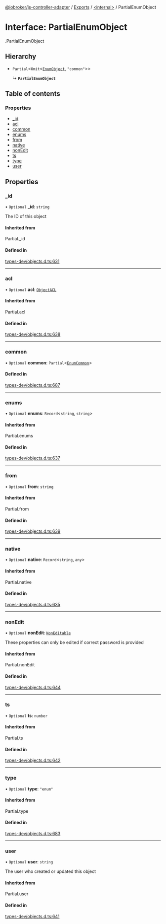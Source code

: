 [@iobroker/js-controller-adapter](../README.md) / [Exports](../modules.md) / [<internal\>](../modules/internal_.md) / PartialEnumObject

# Interface: PartialEnumObject

[<internal>](../modules/internal_.md).PartialEnumObject

## Hierarchy

- `Partial`<`Omit`<[`EnumObject`](internal_.EnumObject.md), ``"common"``\>\>

  ↳ **`PartialEnumObject`**

## Table of contents

### Properties

- [\_id](internal_.PartialEnumObject.md#_id)
- [acl](internal_.PartialEnumObject.md#acl)
- [common](internal_.PartialEnumObject.md#common)
- [enums](internal_.PartialEnumObject.md#enums)
- [from](internal_.PartialEnumObject.md#from)
- [native](internal_.PartialEnumObject.md#native)
- [nonEdit](internal_.PartialEnumObject.md#nonedit)
- [ts](internal_.PartialEnumObject.md#ts)
- [type](internal_.PartialEnumObject.md#type)
- [user](internal_.PartialEnumObject.md#user)

## Properties

### \_id

• `Optional` **\_id**: `string`

The ID of this object

#### Inherited from

Partial.\_id

#### Defined in

[types-dev/objects.d.ts:631](https://github.com/ioBroker/ioBroker.js-controller/blob/0b3c6e0e/packages/types-dev/objects.d.ts#L631)

___

### acl

• `Optional` **acl**: [`ObjectACL`](internal_.ObjectACL.md)

#### Inherited from

Partial.acl

#### Defined in

[types-dev/objects.d.ts:638](https://github.com/ioBroker/ioBroker.js-controller/blob/0b3c6e0e/packages/types-dev/objects.d.ts#L638)

___

### common

• `Optional` **common**: `Partial`<[`EnumCommon`](internal_.EnumCommon.md)\>

#### Defined in

[types-dev/objects.d.ts:687](https://github.com/ioBroker/ioBroker.js-controller/blob/0b3c6e0e/packages/types-dev/objects.d.ts#L687)

___

### enums

• `Optional` **enums**: `Record`<`string`, `string`\>

#### Inherited from

Partial.enums

#### Defined in

[types-dev/objects.d.ts:637](https://github.com/ioBroker/ioBroker.js-controller/blob/0b3c6e0e/packages/types-dev/objects.d.ts#L637)

___

### from

• `Optional` **from**: `string`

#### Inherited from

Partial.from

#### Defined in

[types-dev/objects.d.ts:639](https://github.com/ioBroker/ioBroker.js-controller/blob/0b3c6e0e/packages/types-dev/objects.d.ts#L639)

___

### native

• `Optional` **native**: `Record`<`string`, `any`\>

#### Inherited from

Partial.native

#### Defined in

[types-dev/objects.d.ts:635](https://github.com/ioBroker/ioBroker.js-controller/blob/0b3c6e0e/packages/types-dev/objects.d.ts#L635)

___

### nonEdit

• `Optional` **nonEdit**: [`NonEditable`](internal_.NonEditable.md)

These properties can only be edited if correct password is provided

#### Inherited from

Partial.nonEdit

#### Defined in

[types-dev/objects.d.ts:644](https://github.com/ioBroker/ioBroker.js-controller/blob/0b3c6e0e/packages/types-dev/objects.d.ts#L644)

___

### ts

• `Optional` **ts**: `number`

#### Inherited from

Partial.ts

#### Defined in

[types-dev/objects.d.ts:642](https://github.com/ioBroker/ioBroker.js-controller/blob/0b3c6e0e/packages/types-dev/objects.d.ts#L642)

___

### type

• `Optional` **type**: ``"enum"``

#### Inherited from

Partial.type

#### Defined in

[types-dev/objects.d.ts:683](https://github.com/ioBroker/ioBroker.js-controller/blob/0b3c6e0e/packages/types-dev/objects.d.ts#L683)

___

### user

• `Optional` **user**: `string`

The user who created or updated this object

#### Inherited from

Partial.user

#### Defined in

[types-dev/objects.d.ts:641](https://github.com/ioBroker/ioBroker.js-controller/blob/0b3c6e0e/packages/types-dev/objects.d.ts#L641)
